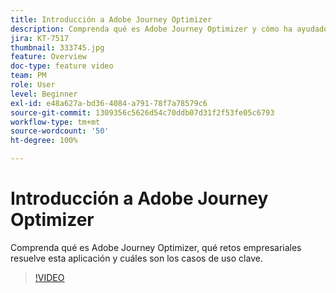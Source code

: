 ```yaml
---
title: Introducción a Adobe Journey Optimizer
description: Comprenda qué es Adobe Journey Optimizer y cómo ha ayudado a las marcas en todas las industrias a impulsar el retorno de la inversión y a superar los retos de marketing significativos.
jira: KT-7517
thumbnail: 333745.jpg
feature: Overview
doc-type: feature video
team: PM
role: User
level: Beginner
exl-id: e48a627a-bd36-4084-a791-78f7a78579c6
source-git-commit: 1309356c5626d54c70ddb07d31f2f53fe05c6793
workflow-type: tm+mt
source-wordcount: '50'
ht-degree: 100%

---
```


# Introducción a Adobe Journey Optimizer

Comprenda qué es Adobe Journey Optimizer, qué retos empresariales resuelve esta aplicación y cuáles son los casos de uso clave.

>[!VIDEO](https://video.tv.adobe.com/v/333745?quality=12&learn=on)

  <br>

